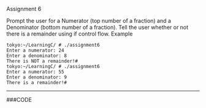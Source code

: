 Assignment 6

Prompt the user for a Numerator (top number of a fraction) and a Denominator (bottom number of a fraction). Tell the user whether or not there is a remainder using if control flow.
Example

```
tokyo:~/LearningC/ # ./assignment6                                                                             
Enter a numerator: 24
Enter a denominator: 8
There is NOT a remainder!#
tokyo:~/LearningC/ # ./assignment6                                                                             
Enter a numerator: 55
Enter a denominator: 9
There is a remainder!# 
```
-----

###CODE

```

```
